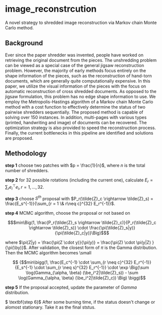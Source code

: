 # image_reconstrcution
A novel strategy to shredded image reconstruction via Markov chain Monte Carlo method.

## Background
Ever since the paper shredder was invented, people have worked on retrieving the original document from the pieces. The unshredding problem can be viewed as a special case of the general jigsaw reconstruction problem. However, the majority of early methods focus entirely on the shape information of the pieces, such as the reconstruction of hand-torn documents, which are generally quite computationally expensive. In this paper, we utilize the visual information of the pieces with the focus on automatic reconstruction of cross shredded documents. As opposed to the jigsaw formulation, this problem has no edge shape information to use. We employ the Metropolis-Hastings algorithm of a Markov chain Monte Carlo method with a cost function to effectively determine the status of two pairwise shredders sequentially. The proposed method is capable of solving over 150 instances. In addition, multi-pages with various types (printed, handwriting and image) of documents can be recovered. The optimization strategy is also provided to speed the reconstruction process.  Finally, the current bottlenecks in this pipeline are identified and solutions are proposed.

## Methodology
$\textbf{step 1}$ choose two patches with $p = \frac{1}{n}$, where $n$ is the total number of shredders.

$\textbf{step 2}$ for $32$ possible rotations (including the current one), calculate $E_r = \sum_r e_i^\top e_i, r = 1, \ldots, 32$.

$\textbf{step 3}$ choose $S^{th}$ proposal with $P_r(\tilde{Z}_c \rightarrow \tilde{Z}_s) = \frac{E_s^{-1}}{\sum_{r = 1 \& r\neq c}^{32} E_r^{-1}}$.

$\textbf{step 4}$ MCMC algorithm, choose the proposal or not based on
```math
$min\Big(1, \frac{P_r(\tilde{Z}_s \rightarrow \tilde{Z}_c)}{P_r(\tilde{Z}_c \rightarrow \tilde{Z}_s)} \cdot \frac{\pi(\tilde{Z}_s|y)}{\pi(\tilde{Z}_c|y)}\Big)$
```
where $\pi(Z|y) = \frac{\pi(Z \cdot y)}{\pi(y)} = \frac{\pi(Z) \cdot \pi(y|Z) } {\pi(\by)}$.
After validation, the closest form of $\pi$ is the Gamma distribution. Then the MCMC algorithm becomes \small
```math
 {$$min\bigg(1, \frac{E_c^{-1} \cdot \sum_{r \neq c}^{32} E_r^{-1}} {E_s^{-1} \cdot \sum_{r \neq s}^{32} E_r^{-1}} \cdot \exp \Big(\sum \log(Gamma_{\alpha, \beta} (\be_i^2|\tilde{Z}_s)) - \sum \log(Gamma_{\alpha, \beta} (\be_i^2|\tilde{Z}_c)) \Big)  \bigg)
 ```
 
 $\textbf{step 5}$ If the proposal accepted, update the parameter of $Gamma$ distribution.
 
 $ \textbf{step 6}$ After some burning time, if the status doesn't change or alomost stationary. Take it as the final ststus.


